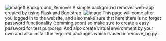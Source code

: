 ![image](https://github.com/user-attachments/assets/da69a6df-bf32-4cdc-b5f9-75fb545ca739)# Background_Remover
A simple background remover web-app created by using Flask and Bootstrap.
![image](https://github.com/user-attachments/assets/fd753fdc-6e65-4fcf-8b94-cac4cf98b7b7)
This page will come after you logged in to the website, and also make sure that here there is no forget password functionality (comming soon) so make sure to create a easy password for test purposes.
And also create virtual environment by your own and also install the required packages which is used in remove_bg.py .
